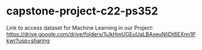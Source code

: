 # capstone-project-c22-ps352

Link to access dataset for Machine Learning in our Project: 
https://drive.google.com/drive/folders/1jJkHmUGEuUaLBAxeuNIiDt6EXnn1Pkwr?usp=sharing
